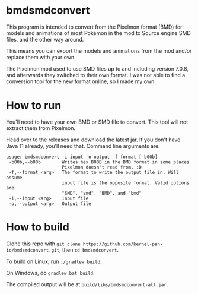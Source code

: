 # bmdsmdconvert
This program is intended to convert from the Pixelmon format (BMD) for models and animations of most Pokémon in the mod to Source engine SMD files, and the other way around.

This means you can export the models and animations from the mod and/or replace them with your own.

The Pixelmon mod used to use SMD files up to and including version 7.0.8, and afterwards they switched to their own format. I was not able to find a conversion tool for the new format online, so I made my own.

# How to run
You'll need to have your own BMD or SMD file to convert. This tool will not extract them from Pixelmon.

Head over to the releases and download the latest jar. If you don't have Java 11 already, you'll need that.
Command line arguments are:
```
usage: bmdsmdconvert -i input -o output -f format [-b00b]
 -b00b,--b00b        Writes hex B00B in the BMD format in some places
                     Pixelmon doesn't read from. :D
 -f,--format <arg>   The format to write the output file in. Will assume
                     input file is the opposite format. Valid options are
                     "SMD", "smd", "BMD", and "bmd"
 -i,--input <arg>    Input file
 -o,--output <arg>   Output file
```

# How to build
Clone this repo with `git clone https://github.com/kernel-pan-ic/bmdsmdconvert.git`, then `cd bmdsmdconvert`.

To build on Linux, run `./gradlew build`.

On Windows, do `gradlew.bat build`.

The compiled output will be at `build/libs/bmdsmdconvert-all.jar`.

